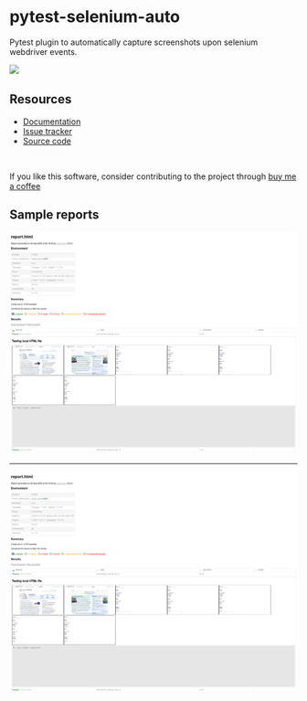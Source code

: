 # pytest-selenium-auto

Pytest plugin to automatically capture screenshots upon selenium webdriver events.

![](https://img.shields.io/badge/license-MIT%202.0-blue.svg)

## Resources ##

- [Documentation](https://pytest-selenium-auto.readthedocs.io/en/stable/)
- [Issue tracker](https://github.com/harmin-parra/pytest-selenium-auto/issues)
- [Source code](https://github.com/harmin-parra/pytest-selenium-auto)

<br/>

If you like this software, consider contributing to the project through [buy me a coffee](https://www.buymeacoffee.com/harmin)

## Sample reports ##

![](docs/example1.png)

<hr>

![](docs/example1.png)
